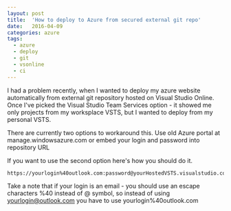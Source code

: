 ```yaml
---
layout: post
title:  'How to deploy to Azure from secured external git repo'
date:   2016-04-09
categories: azure
tags:
  - azure
  - deploy
  - git
  - vsonline
  - ci
---
```

I had a problem recently, when I wanted to deploy my azure website automatically from external git repository hosted on Visual Studio Online. Once I've picked the Visual Studio Team Services option - it showed me only projects from my worksplace VSTS, but I wanted to deploy from my personal VSTS.


There are currently two options to workaround this.
Use old Azure portal at manage.windowsazure.com or embed your login and password into repository URL

If you want to use the second option here's how you should do it.

```URL
https://yourlogin%40outlook.com:password@yourHostedVSTS.visualstudio.com/DefaultCollection/YourProjectName/
```

Take a note that if your login is an email - you should use an escape characters %40 instead of @ symbol,
so instead of using yourlogin@outlook.com you have to use yourlogin%40outlook.com
